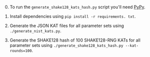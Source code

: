 0. To run the `generate_shake128_kats_hash.py` script you'll need [PyPy](https://www.pypy.org/).

1. Install dependencies using `pip install -r requirements. txt`.

2. Generate the JSON KAT files for all parameter sets using `./generate_nist_kats.py`.

3. Generate the SHAKE128 hash of 100 SHAKE128-RNG KATs for all parameter sets using `./generate_shake128_kats_hash.py --kat-rounds=100`.
